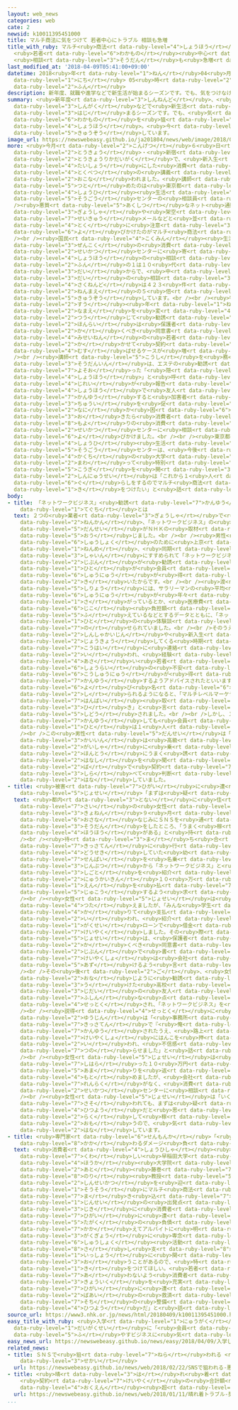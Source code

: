 ```yaml
---
layout: web_news
categories: web
cate: 2
newsid: k10011395451000
title: マルチ商法に気をつけて 若者中心にトラブル 相談も急増
title_with_ruby: マルチ<ruby>商法<rt data-ruby-level="4">しょうほう</rt></ruby>に<ruby>気<rt data-ruby-level="1">き</rt></ruby>をつけて
  <ruby>若者<rt data-ruby-level="6">わかもの</rt></ruby><ruby>中心<rt data-ruby-level="2">ちゅうしん</rt></ruby>にトラブル
  <ruby>相談<rt data-ruby-level="3">そうだん</rt></ruby>も<ruby>急増<rt data-ruby-level="5">きゅうぞう</rt></ruby>
last_modified_at: '2018-04-09T05:41:00+09:00'
datetime: 2018<ruby>年<rt data-ruby-level="1">ねん</rt></ruby>04<ruby>月<rt data-ruby-level="1">がつ</rt></ruby>09<ruby>日<rt
  data-ruby-level="1">にち</rt></ruby> 05<ruby>時<rt data-ruby-level="2">じ</rt></ruby>41<ruby>分<rt
  data-ruby-level="2">ふん</rt></ruby>
description: 新年度、就職や進学などで新生活が始まるシーズンです。でも、気をつけなければいけないのが若者を狙ったマルチ商法。今、トラブルが急増しています。
summary: <ruby>新年度<rt data-ruby-level="3">しんねんど</rt></ruby>、<ruby>就職<rt data-ruby-level="6">しゅうしょく</rt></ruby>や<ruby>進学<rt
  data-ruby-level="3">しんがく</rt></ruby>などで<ruby>新生活<rt data-ruby-level="2">しんせいかつ</rt></ruby>が<ruby>始<rt
  data-ruby-level="3">はじ</rt></ruby>まるシーズンです。でも、<ruby>気<rt data-ruby-level="1">き</rt></ruby>をつけなければいけないのが<ruby>若者<rt
  data-ruby-level="6">わかもの</rt></ruby>を<ruby>狙<rt data-ruby-level="7">ねら</rt></ruby>ったマルチ<ruby>商法<rt
  data-ruby-level="4">しょうほう</rt></ruby>。<ruby>今<rt data-ruby-level="2">いま</rt></ruby>、トラブルが<ruby>急増<rt
  data-ruby-level="5">きゅうぞう</rt></ruby>しています。
image_url: https://newswebeasy.github.io/ja201804/news/web/image/2018/04/09/K10011395451_1804090618_1804090620_01_02.jpg
more: <ruby>今月<rt data-ruby-level="2">こんげつ</rt></ruby>６<ruby>日<rt data-ruby-level="1">にち</rt></ruby>、<ruby>東京<rt
  data-ruby-level="2">とうきょう</rt></ruby>・<ruby>新宿<rt data-ruby-level="3">しんじゅく</rt></ruby>にある<ruby>東京理科大学<rt
  data-ruby-level="2">とうきょうりかだいがく</rt></ruby>で、<ruby>新入生<rt data-ruby-level="2">しんにゅうせい</rt></ruby>を<ruby>対象<rt
  data-ruby-level="4">たいしょう</rt></ruby>にした<ruby>消費<rt data-ruby-level="4">しょうひ</rt></ruby>トラブルについての<ruby>特別<rt
  data-ruby-level="4">とくべつ</rt></ruby>の<ruby>講義<rt data-ruby-level="5">こうぎ</rt></ruby>が<ruby>行<rt
  data-ruby-level="2">おこな</rt></ruby>われました。<ruby>講師<rt data-ruby-level="5">こうし</rt></ruby>を<ruby>務<rt
  data-ruby-level="5">つと</rt></ruby>めたのは<ruby>東京都<rt data-ruby-level="3">とうきょうと</rt></ruby><ruby>消費<rt
  data-ruby-level="4">しょうひ</rt></ruby><ruby>生活<rt data-ruby-level="2">せいかつ</rt></ruby><ruby>総合<rt
  data-ruby-level="5">そうごう</rt></ruby>センターの<ruby>相談員<rt data-ruby-level="3">そうだんいん</rt></ruby>。<br
  /><ruby>悪質<rt data-ruby-level="5">あくしつ</rt></ruby>なネット<ruby>通販<rt data-ruby-level="7">つうはん</rt></ruby><ruby>業者<rt
  data-ruby-level="3">ぎょうしゃ</rt></ruby>や<ruby>架空<rt data-ruby-level="7">かくう</rt></ruby><ruby>請求<rt
  data-ruby-level="7">せいきゅう</rt></ruby>メールなどと<ruby>並<rt data-ruby-level="6">なら</rt></ruby>んで、<ruby>特<rt
  data-ruby-level="4">とく</rt></ruby>に<ruby>注意<rt data-ruby-level="3">ちゅうい</rt></ruby>を<ruby>呼<rt
  data-ruby-level="6">よ</rt></ruby>びかけたのがマルチ<ruby>商法<rt data-ruby-level="4">しょうほう</rt></ruby>のトラブルです。<br
  /><br /><ruby>国民<rt data-ruby-level="4">こくみん</rt></ruby><ruby>生活<rt data-ruby-level="2">せいかつ</rt></ruby>センターによりますと、<ruby>全国<rt
  data-ruby-level="3">ぜんこく</rt></ruby>の<ruby>消費<rt data-ruby-level="4">しょうひ</rt></ruby><ruby>生活<rt
  data-ruby-level="2">せいかつ</rt></ruby>センターに<ruby>寄<rt data-ruby-level="5">よ</rt></ruby>せられるマルチ<ruby>商法<rt
  data-ruby-level="4">しょうほう</rt></ruby>の<ruby>相談<rt data-ruby-level="3">そうだん</rt></ruby>の３<ruby>分<rt
  data-ruby-level="2">ふん</rt></ruby>の１は１０<ruby>代<rt data-ruby-level="3">だい</rt></ruby>と２０<ruby>代<rt
  data-ruby-level="3">だい</rt></ruby>からで、<ruby>中<rt data-ruby-level="1">なか</rt></ruby>でも１０<ruby>代<rt
  data-ruby-level="3">だい</rt></ruby>の<ruby>相談<rt data-ruby-level="3">そうだん</rt></ruby>は、<ruby>昨年度<rt
  data-ruby-level="4">さくねんど</rt></ruby>は４２３<ruby>件<rt data-ruby-level="5">けん</rt></ruby>と、４<ruby>年前<rt
  data-ruby-level="2">ねんまえ</rt></ruby>の５<ruby>倍<rt data-ruby-level="3">ばい</rt></ruby>に<ruby>急増<rt
  data-ruby-level="5">きゅうぞう</rt></ruby>しています。<br /><br /><ruby>特<rt data-ruby-level="4">とく</rt></ruby>に、ここ<ruby>数<rt
  data-ruby-level="2">すう</rt></ruby><ruby>年<rt data-ruby-level="1">ねん</rt></ruby>は、「ネットワークビジネス」などと<ruby>名前<rt
  data-ruby-level="2">なまえ</rt></ruby>を<ruby>変<rt data-ruby-level="4">か</rt></ruby>えてＳＮＳなどを<ruby>通<rt
  data-ruby-level="2">つう</rt></ruby>じて<ruby>勧誘<rt data-ruby-level="7">かんゆう</rt></ruby>し、<ruby>本来<rt
  data-ruby-level="2">ほんらい</rt></ruby>は<ruby>保護者<rt data-ruby-level="5">ほごしゃ</rt></ruby>が<ruby>書<rt
  data-ruby-level="2">か</rt></ruby>くべき<ruby>同意書<rt data-ruby-level="3">どういしょ</rt></ruby>を<ruby>未成年<rt
  data-ruby-level="4">みせいねん</rt></ruby>の<ruby>若者<rt data-ruby-level="6">わかもの</rt></ruby>に<ruby>書<rt
  data-ruby-level="2">か</rt></ruby>かせて<ruby>契約<rt data-ruby-level="7">けいやく</rt></ruby>を<ruby>結<rt
  data-ruby-level="4">むす</rt></ruby>ばせるケースが<ruby>増<rt data-ruby-level="5">ふ</rt></ruby>えています。<br
  /><br /><ruby>講師<rt data-ruby-level="5">こうし</rt></ruby>を<ruby>務<rt data-ruby-level="5">つと</rt></ruby>めた<ruby>相談員<rt
  data-ruby-level="3">そうだんいん</rt></ruby>は、エステの<ruby>勧誘<rt data-ruby-level="7">かんゆう</rt></ruby>などを<ruby>装<rt
  data-ruby-level="7">よそお</rt></ruby>った「<ruby>隠<rt data-ruby-level="7">かく</rt></ruby>れマルチ<ruby>商法<rt
  data-ruby-level="4">しょうほう</rt></ruby>」と<ruby>呼<rt data-ruby-level="6">よ</rt></ruby>ばれる<ruby>事例<rt
  data-ruby-level="4">じれい</rt></ruby>が<ruby>報告<rt data-ruby-level="5">ほうこく</rt></ruby>されていることや、マルチ<ruby>商法<rt
  data-ruby-level="4">しょうほう</rt></ruby>で<ruby>友人<rt data-ruby-level="2">ゆうじん</rt></ruby>を<ruby>勧誘<rt
  data-ruby-level="7">かんゆう</rt></ruby>すると<ruby>加害者<rt data-ruby-level="4">かがいしゃ</rt></ruby>になってしまうと<ruby>注意<rt
  data-ruby-level="3">ちゅうい</rt></ruby>を<ruby>促<rt data-ruby-level="7">うなが</rt></ruby>したうえで、「<ruby>何<rt
  data-ruby-level="2">なに</rt></ruby>か<ruby>困<rt data-ruby-level="6">こま</rt></ruby>ったことが<ruby>起<rt
  data-ruby-level="3">お</rt></ruby>きたら<ruby>消費者<rt data-ruby-level="4">しょうひしゃ</rt></ruby>ホットラインや<ruby>最寄<rt
  data-ruby-level="8">もよ</rt></ruby>りの<ruby>消費<rt data-ruby-level="4">しょうひ</rt></ruby><ruby>生活<rt
  data-ruby-level="2">せいかつ</rt></ruby>センターに<ruby>相談<rt data-ruby-level="3">そうだん</rt></ruby>してほしい」と<ruby>呼<rt
  data-ruby-level="6">よ</rt></ruby>びかけました。<br /><br /><ruby>東京都<rt data-ruby-level="3">とうきょうと</rt></ruby><ruby>消費<rt
  data-ruby-level="4">しょうひ</rt></ruby><ruby>生活<rt data-ruby-level="2">せいかつ</rt></ruby><ruby>総合<rt
  data-ruby-level="5">そうごう</rt></ruby>センターは、<ruby>今後<rt data-ruby-level="2">こんご</rt></ruby>も<ruby>各地<rt
  data-ruby-level="4">かくち</rt></ruby>の<ruby>大学<rt data-ruby-level="1">だいがく</rt></ruby>を<ruby>回<rt
  data-ruby-level="2">まわ</rt></ruby>って<ruby>特別<rt data-ruby-level="4">とくべつ</rt></ruby><ruby>講義<rt
  data-ruby-level="5">こうぎ</rt></ruby>を<ruby>開<rt data-ruby-level="3">ひら</rt></ruby>くことにしていて、<ruby>新入生<rt
  data-ruby-level="2">しんにゅうせい</rt></ruby>は「これから１<ruby>人<rt data-ruby-level="1">にん</rt></ruby><ruby>暮<rt
  data-ruby-level="6">ぐ</rt></ruby>らしをするのでマルチ<ruby>商法<rt data-ruby-level="4">しょうほう</rt></ruby>などに<ruby>気<rt
  data-ruby-level="1">き</rt></ruby>をつけたい」と<ruby>話<rt data-ruby-level="2">はな</rt></ruby>していました。
body:
- title: 「ネットワークビジネス」<ruby>勧誘<rt data-ruby-level="7">かんゆう</rt></ruby>の<ruby>手口<rt
    data-ruby-level="1">てぐち</rt></ruby>とは
  text: ２つの<ruby>業者<rt data-ruby-level="3">ぎょうしゃ</rt></ruby>で<ruby>合<rt data-ruby-level="2">あ</rt></ruby>わせて３<ruby>年間<rt
    data-ruby-level="2">ねんかん</rt></ruby>、「ネットワークビジネス」の<ruby>勧誘<rt data-ruby-level="7">かんゆう</rt></ruby>をしていたという<ruby>男性<rt
    data-ruby-level="5">だんせい</rt></ruby>がＮＨＫの<ruby>取材<rt data-ruby-level="4">しゅざい</rt></ruby>に<ruby>応<rt
    data-ruby-level="5">おう</rt></ruby>じました。<br /><br /><ruby>男性<rt data-ruby-level="5">だんせい</rt></ruby>は、<ruby>就職<rt
    data-ruby-level="6">しゅうしょく</rt></ruby>のために<ruby>上京<rt data-ruby-level="2">じょうきょう</rt></ruby>して１<ruby>年目<rt
    data-ruby-level="1">ねんめ</rt></ruby>、<ruby>同期<rt data-ruby-level="3">どうき</rt></ruby>の<ruby>社員<rt
    data-ruby-level="3">しゃいん</rt></ruby>にすすめられて「ネットワークビジネス」を<ruby>始<rt data-ruby-level="3">はじ</rt></ruby>めました。「<ruby>自分<rt
    data-ruby-level="2">じぶん</rt></ruby>が<ruby>勧誘<rt data-ruby-level="7">かんゆう</rt></ruby>した<ruby>人<rt
    data-ruby-level="1">ひと</rt></ruby>が<ruby>会員<rt data-ruby-level="3">かいいん</rt></ruby>になれば<ruby>収入<rt
    data-ruby-level="6">しゅうにゅう</rt></ruby>が<ruby>得<rt data-ruby-level="4">え</rt></ruby>られる」と<ruby>聞<rt
    data-ruby-level="2">き</rt></ruby>いたからです。<br /><br /><ruby>渡<rt data-ruby-level="7">わた</rt></ruby>された<ruby>資料<rt
    data-ruby-level="5">しりょう</rt></ruby>には、サラリーマンの<ruby>平均<rt data-ruby-level="5">へいきん</rt></ruby><ruby>収入<rt
    data-ruby-level="6">しゅうにゅう</rt></ruby>が<ruby>年々<rt data-ruby-level="1">ねんねん</rt></ruby><ruby>下<rt
    data-ruby-level="1">さ</rt></ruby>がっているとか、<ruby>医療費<rt data-ruby-level="7">いりょうひ</rt></ruby>の<ruby>自己<rt
    data-ruby-level="6">じこ</rt></ruby><ruby>負担額<rt data-ruby-level="6">ふたんがく</rt></ruby>が<ruby>増<rt
    data-ruby-level="5">ふ</rt></ruby>えているなどとするデータとともに、「ネットワークビジネス」で<ruby>成功<rt data-ruby-level="4">せいこう</rt></ruby>したとする<ruby>人<rt
    data-ruby-level="1">ひと</rt></ruby>の<ruby>体験談<rt data-ruby-level="4">たいけんだん</rt></ruby>が<ruby>載<rt
    data-ruby-level="7">の</rt></ruby>せられていました。<br /><br />そのうえで、「４<ruby>月<rt data-ruby-level="1">がつ</rt></ruby>は<ruby>新社会人<rt
    data-ruby-level="2">しんしゃかいじん</rt></ruby>や<ruby>新入生<rt data-ruby-level="2">しんにゅうせい</rt></ruby>が<ruby>上京<rt
    data-ruby-level="2">じょうきょう</rt></ruby>してくる<ruby>時期<rt data-ruby-level="3">じき</rt></ruby>だ」として<ruby>後輩<rt
    data-ruby-level="7">こうはい</rt></ruby>に<ruby>連絡<rt data-ruby-level="7">れんらく</rt></ruby>するよう<ruby>言<rt
    data-ruby-level="2">い</rt></ruby>われ、<ruby>経験<rt data-ruby-level="5">けいけん</rt></ruby>が<ruby>浅<rt
    data-ruby-level="4">あさ</rt></ruby>い<ruby>若者<rt data-ruby-level="6">わかもの</rt></ruby>の<ruby>将来<rt
    data-ruby-level="6">しょうらい</rt></ruby>の<ruby>不安<rt data-ruby-level="4">ふあん</rt></ruby>をあおって「<ruby>高収入<rt
    data-ruby-level="6">こうしゅうにゅう</rt></ruby>が<ruby>得<rt data-ruby-level="4">え</rt></ruby>られる」と<ruby>勧誘<rt
    data-ruby-level="7">かんゆう</rt></ruby>するようアドバイスされたといいます。<br /><br />さらに、「ネットワークビジネス」という<ruby>呼<rt
    data-ruby-level="6">よ</rt></ruby>び<ruby>名<rt data-ruby-level="6">な</rt></ruby>が<ruby>知<rt
    data-ruby-level="2">し</rt></ruby>られるようになると、「マルチレベルマーケティング」や「<ruby>連鎖<rt data-ruby-level="7">れんさ</rt></ruby><ruby>販売<rt
    data-ruby-level="7">はんばい</rt></ruby><ruby>取<rt data-ruby-level="3">と</rt></ruby>り<ruby>引<rt
    data-ruby-level="3">ひ</rt></ruby>き」と<ruby>言<rt data-ruby-level="2">い</rt></ruby>いかえるよう<ruby>指導<rt
    data-ruby-level="5">しどう</rt></ruby>されました。<br /><br />しかし、１００<ruby>人<rt data-ruby-level="1">にん</rt></ruby>を<ruby>勧誘<rt
    data-ruby-level="7">かんゆう</rt></ruby>しても<ruby>会員<rt data-ruby-level="3">かいいん</rt></ruby>になる<ruby>人<rt
    data-ruby-level="1">ひと</rt></ruby>は１<ruby>人<rt data-ruby-level="1">にん</rt></ruby>いるいかいないかだったといいます。<br
    /><br />この<ruby>男性<rt data-ruby-level="5">だんせい</rt></ruby>は「<ruby>先輩<rt data-ruby-level="7">せんぱい</rt></ruby>の<ruby>会員<rt
    data-ruby-level="3">かいいん</rt></ruby>は<ruby>高級<rt data-ruby-level="3">こうきゅう</rt></ruby><ruby>外車<rt
    data-ruby-level="2">がいしゃ</rt></ruby>に<ruby>乗<rt data-ruby-level="3">の</rt></ruby>っていたりして、<ruby>本当<rt
    data-ruby-level="2">ほんとう</rt></ruby>にうまく<ruby>誘<rt data-ruby-level="7">さそ</rt></ruby>ってくる。<ruby>話<rt
    data-ruby-level="2">はなし</rt></ruby>を<ruby>聞<rt data-ruby-level="2">き</rt></ruby>いたその<ruby>場<rt
    data-ruby-level="2">ば</rt></ruby>で<ruby>契約<rt data-ruby-level="7">けいやく</rt></ruby>せず、デメリットも<ruby>調<rt
    data-ruby-level="3">しら</rt></ruby>べて<ruby>判断<rt data-ruby-level="5">はんだん</rt></ruby>したほうがいい」と<ruby>話<rt
    data-ruby-level="2">はな</rt></ruby>していました。
- title: <ruby>被害<rt data-ruby-level="7">ひがい</rt></ruby>に<ruby>遭<rt data-ruby-level="7">あ</rt></ruby>った<ruby>女性<rt
    data-ruby-level="5">じょせい</rt></ruby>「まずは<ruby>疑<rt data-ruby-level="6">うたが</rt></ruby>うこと」
  text: <ruby>都内<rt data-ruby-level="3">とない</rt></ruby>に<ruby>住<rt data-ruby-level="3">す</rt></ruby>む１９<ruby>歳<rt
    data-ruby-level="7">さい</rt></ruby>の<ruby>女性<rt data-ruby-level="5">じょせい</rt></ruby>は、<ruby>去年<rt
    data-ruby-level="3">きょねん</rt></ruby>９<ruby>月<rt data-ruby-level="1">がつ</rt></ruby>、<ruby>幼<rt
    data-ruby-level="6">おさな</rt></ruby>なじみにＳＮＳを<ruby>通<rt data-ruby-level="2">つう</rt></ruby>じてアルバイトの<ruby>相談<rt
    data-ruby-level="3">そうだん</rt></ruby>をしたところ、「うまく<ruby>稼<rt data-ruby-level="7">かせ</rt></ruby>げる<ruby>方法<rt
    data-ruby-level="4">ほうほう</rt></ruby>がある」と<ruby>持<rt data-ruby-level="3">も</rt></ruby>ちかけられました。<br
    /><br /><ruby>待<rt data-ruby-level="3">ま</rt></ruby>ち<ruby>合<rt data-ruby-level="3">あ</rt></ruby>わせた<ruby>喫茶店<rt
    data-ruby-level="7">きっさてん</rt></ruby>に<ruby>行<rt data-ruby-level="2">い</rt></ruby>くと、<ruby>同席<rt
    data-ruby-level="4">どうせき</rt></ruby>していた<ruby>幼<rt data-ruby-level="6">おさな</rt></ruby>なじみの<ruby>先輩<rt
    data-ruby-level="7">せんぱい</rt></ruby>を<ruby>名乗<rt data-ruby-level="3">なの</rt></ruby>る<ruby>人物<rt
    data-ruby-level="3">じんぶつ</rt></ruby>から「ネットワークビジネス」と<ruby>称<rt data-ruby-level="7">しょう</rt></ruby>する<ruby>仕事<rt
    data-ruby-level="3">しごと</rt></ruby>を<ruby>紹介<rt data-ruby-level="7">しょうかい</rt></ruby>され、<ruby>入会金<rt
    data-ruby-level="2">にゅうかいきん</rt></ruby>１０<ruby>万<rt data-ruby-level="2">まん</rt></ruby>８０００<ruby>円<rt
    data-ruby-level="1">えん</rt></ruby>を<ruby>払<rt data-ruby-level="7">はら</rt></ruby>ってセミナーを<ruby>受講<rt
    data-ruby-level="5">じゅこう</rt></ruby>するよう<ruby>求<rt data-ruby-level="4">もと</rt></ruby>められたということです。<br
    /><br /><ruby>女性<rt data-ruby-level="5">じょせい</rt></ruby>は<ruby>払<rt data-ruby-level="7">はら</rt></ruby>えないと<ruby>伝<rt
    data-ruby-level="4">つた</rt></ruby>えましたが、「みんな<ruby>学生<rt data-ruby-level="1">がくせい</rt></ruby>ローンで<ruby>借<rt
    data-ruby-level="4">か</rt></ruby>りて<ruby>支払<rt data-ruby-level="7">しはら</rt></ruby>っている」と<ruby>言<rt
    data-ruby-level="2">い</rt></ruby>われ、<ruby>紹介<rt data-ruby-level="7">しょうかい</rt></ruby>された<ruby>学生<rt
    data-ruby-level="1">がくせい</rt></ruby>ローンで<ruby>借金<rt data-ruby-level="4">しゃっきん</rt></ruby>をして<ruby>契約<rt
    data-ruby-level="7">けいやく</rt></ruby>しました。その<ruby>際<rt data-ruby-level="5">さい</rt></ruby>に、<ruby>女性<rt
    data-ruby-level="5">じょせい</rt></ruby>は、<ruby>保護者<rt data-ruby-level="5">ほごしゃ</rt></ruby>が<ruby>書<rt
    data-ruby-level="2">か</rt></ruby>くべき<ruby>同意書<rt data-ruby-level="3">どういしょ</rt></ruby>を<ruby>自分<rt
    data-ruby-level="2">じぶん</rt></ruby>で<ruby>書<rt data-ruby-level="2">か</rt></ruby>かされたほか、<ruby>契約書<rt
    data-ruby-level="7">けいやくしょ</rt></ruby>は<ruby>会社<rt data-ruby-level="2">かいしゃ</rt></ruby>に<ruby>預<rt
    data-ruby-level="5">あず</rt></ruby>けるよう<ruby>言<rt data-ruby-level="2">い</rt></ruby>われたといいます。<br
    /><br />その<ruby>後<rt data-ruby-level="2">ご</rt></ruby>、<ruby>女性<rt data-ruby-level="5">じょせい</rt></ruby>は、<ruby>同<rt
    data-ruby-level="2">おな</rt></ruby>じように<ruby>勧誘<rt data-ruby-level="7">かんゆう</rt></ruby>を<ruby>受<rt
    data-ruby-level="3">う</rt></ruby>けた<ruby>高校<rt data-ruby-level="2">こうこう</rt></ruby><ruby>時代<rt
    data-ruby-level="3">じだい</rt></ruby>の<ruby>友人<rt data-ruby-level="2">ゆうじん</rt></ruby>から<ruby>不審<rt
    data-ruby-level="7">ふしん</rt></ruby>な<ruby>点<rt data-ruby-level="2">てん</rt></ruby>があると<ruby>説得<rt
    data-ruby-level="4">せっとく</rt></ruby>され、「ネットワークビジネス」を<ruby>解約<rt data-ruby-level="5">かいやく</rt></ruby>しました。<br
    /><br /><ruby>説得<rt data-ruby-level="4">せっとく</rt></ruby>に<ruby>当<rt data-ruby-level="2">あ</rt></ruby>たった<ruby>友人<rt
    data-ruby-level="2">ゆうじん</rt></ruby>は「<ruby>事務所<rt data-ruby-level="5">じむしょ</rt></ruby>ではなく<ruby>喫茶店<rt
    data-ruby-level="7">きっさてん</rt></ruby>で『<ruby>俺<rt data-ruby-level="7">おれ</rt></ruby>についてくればよい』などと<ruby>勧誘<rt
    data-ruby-level="7">かんゆう</rt></ruby>されたうえ、<ruby>路上<rt data-ruby-level="3">ろじょう</rt></ruby>で<ruby>契約書<rt
    data-ruby-level="7">けいやくしょ</rt></ruby>にはんこを<ruby>押<rt data-ruby-level="7">お</rt></ruby>せと<ruby>言<rt
    data-ruby-level="2">い</rt></ruby>われ、<ruby>不信感<rt data-ruby-level="4">ふしんかん</rt></ruby>を<ruby>募<rt
    data-ruby-level="7">つの</rt></ruby>らせました」と<ruby>話<rt data-ruby-level="2">はな</rt></ruby>しています。<br
    /><br /><ruby>女性<rt data-ruby-level="5">じょせい</rt></ruby>は<ruby>先月<rt data-ruby-level="1">せんげつ</rt></ruby>、これまでに<ruby>支払<rt
    data-ruby-level="7">しはら</rt></ruby>った１０<ruby>万円<rt data-ruby-level="2">まんえん</rt></ruby><ruby>余<rt
    data-ruby-level="5">あま</rt></ruby>りを<ruby>返<rt data-ruby-level="3">かえ</rt></ruby>すよう<ruby>求<rt
    data-ruby-level="4">もと</rt></ruby>めましたが、<ruby>会社<rt data-ruby-level="2">かいしゃ</rt></ruby>からは<ruby>連絡<rt
    data-ruby-level="7">れんらく</rt></ruby>がなく、<ruby>消費<rt data-ruby-level="4">しょうひ</rt></ruby><ruby>生活<rt
    data-ruby-level="2">せいかつ</rt></ruby>センターに<ruby>相談<rt data-ruby-level="3">そうだん</rt></ruby>したということです。<br
    /><br /><ruby>女性<rt data-ruby-level="5">じょせい</rt></ruby>は「いくら<ruby>友達<rt data-ruby-level="8">ともだち</rt></ruby>に<ruby>誘<rt
    data-ruby-level="7">さそ</rt></ruby>われても、まずは<ruby>疑<rt data-ruby-level="6">うたが</rt></ruby>ってみることが<ruby>必要<rt
    data-ruby-level="4">ひつよう</rt></ruby>だと<ruby>思<rt data-ruby-level="2">おも</rt></ruby>いました。<ruby>楽<rt
    data-ruby-level="2">らく</rt></ruby>して<ruby>稼<rt data-ruby-level="7">かせ</rt></ruby>げるなどということはないと<ruby>思<rt
    data-ruby-level="2">おも</rt></ruby>うので、<ruby>気<rt data-ruby-level="1">き</rt></ruby>をつければよかった」と<ruby>話<rt
    data-ruby-level="2">はな</rt></ruby>しています。
- title: <ruby>専門家<rt data-ruby-level="6">せんもんか</rt></ruby>「<ruby>一生<rt data-ruby-level="1">いっしょう</rt></ruby>に<ruby>関<rt
    data-ruby-level="8">かか</rt></ruby>わるダメージ<ruby>負<rt data-ruby-level="3">お</rt></ruby>う」
  text: <ruby>消費者<rt data-ruby-level="4">しょうひしゃ</rt></ruby><ruby>被害<rt data-ruby-level="7">ひがい</rt></ruby>に<ruby>詳<rt
    data-ruby-level="7">くわ</rt></ruby>しい<ruby>早稲田大学<rt data-ruby-level="8">わせだだいがく</rt></ruby><ruby>法科<rt
    data-ruby-level="4">ほうか</rt></ruby><ruby>大学院<rt data-ruby-level="3">だいがくいん</rt></ruby>の<ruby>後<rt
    data-ruby-level="2">あと</rt></ruby><ruby>藤巻<rt data-ruby-level="7">ふじまき</rt></ruby><ruby>則<rt
    data-ruby-level="8">のり</rt></ruby><ruby>教授<rt data-ruby-level="5">きょうじゅ</rt></ruby>は、<ruby>新生活<rt
    data-ruby-level="2">しんせいかつ</rt></ruby>を<ruby>迎<rt data-ruby-level="7">むか</rt></ruby>えて<ruby>早々<rt
    data-ruby-level="1">そうそう</rt></ruby>にマルチ<ruby>商法<rt data-ruby-level="4">しょうほう</rt></ruby>などのトラブルに<ruby>巻<rt
    data-ruby-level="7">ま</rt></ruby>き<ruby>込<rt data-ruby-level="7">こ</rt></ruby>まれるリスクについて「<ruby>人生<rt
    data-ruby-level="1">じんせい</rt></ruby>の<ruby>出発点<rt data-ruby-level="3">しゅっぱつてん</rt></ruby>の<ruby>時期<rt
    data-ruby-level="3">じき</rt></ruby>に<ruby>消費者<rt data-ruby-level="4">しょうひしゃ</rt></ruby><ruby>被害<rt
    data-ruby-level="7">ひがい</rt></ruby>に<ruby>遭<rt data-ruby-level="7">あ</rt></ruby>うと、<ruby>多額<rt
    data-ruby-level="5">たがく</rt></ruby>の<ruby>負債<rt data-ruby-level="7">ふさい</rt></ruby>を<ruby>抱<rt
    data-ruby-level="7">かか</rt></ruby>えてアルバイトに<ruby>明<rt data-ruby-level="2">あ</rt></ruby>けくれ、<ruby>学業<rt
    data-ruby-level="3">がくぎょう</rt></ruby>に<ruby>専念<rt data-ruby-level="6">せんねん</rt></ruby>できなかったり<ruby>就職<rt
    data-ruby-level="6">しゅうしょく</rt></ruby><ruby>活動<rt data-ruby-level="3">かつどう</rt></ruby>に<ruby>差<rt
    data-ruby-level="8">さ</rt></ruby>し<ruby>支<rt data-ruby-level="8">つか</rt></ruby>えたりすることもある。そのような<ruby>一生<rt
    data-ruby-level="1">いっしょう</rt></ruby>に<ruby>関<rt data-ruby-level="8">かか</rt></ruby>わるダメージを<ruby>負<rt
    data-ruby-level="3">お</rt></ruby>うことがあるので、<ruby>特<rt data-ruby-level="4">とく</rt></ruby>に<ruby>気<rt
    data-ruby-level="1">き</rt></ruby>をつけてほしい。<ruby>若者<rt data-ruby-level="6">わかもの</rt></ruby>がトラブルに<ruby>遭<rt
    data-ruby-level="7">あ</rt></ruby>わないよう<ruby>消費者<rt data-ruby-level="4">しょうひしゃ</rt></ruby><ruby>教育<rt
    data-ruby-level="3">きょういく</rt></ruby>を<ruby>充実<rt data-ruby-level="7">じゅうじつ</rt></ruby>させるとともに、<ruby>被害<rt
    data-ruby-level="7">ひがい</rt></ruby>に<ruby>遭<rt data-ruby-level="7">あ</rt></ruby>った<ruby>場合<rt
    data-ruby-level="2">ばあい</rt></ruby>の<ruby>救済<rt data-ruby-level="6">きゅうさい</rt></ruby><ruby>措置<rt
    data-ruby-level="7">そち</rt></ruby>の<ruby>整備<rt data-ruby-level="5">せいび</rt></ruby>も<ruby>必要<rt
    data-ruby-level="4">ひつよう</rt></ruby>だ」と<ruby>話<rt data-ruby-level="2">はな</rt></ruby>しています。
source_url: https://www3.nhk.or.jp/news/html/20180409/k10011395451000.html
easy_title_with_ruby: <ruby>入学<rt data-ruby-level="1">にゅうがく</rt></ruby>した<ruby>大学生<rt
  data-ruby-level="1">だいがくせい</rt></ruby>に「<ruby>会員<rt data-ruby-level="3">かいいん</rt></ruby>を<ruby>増<rt
  data-ruby-level="5">ふ</rt></ruby>やすビジネスに<ruby>気<rt data-ruby-level="1">き</rt></ruby>をつけて」
easy_news_url: https://newswebeasy.github.io/news/easy/2018/04/09/入学した大学生に会員を増やすビジネスに気をつけて
related_news:
- title: ＳＮＳで<ruby>狙<rt data-ruby-level="7">ねら</rt></ruby>われる <ruby>悪質<rt data-ruby-level="5">あくしつ</rt></ruby>ネットビジネスの<ruby>世界<rt
    data-ruby-level="3">せかい</rt></ruby>
  url: https://newswebeasy.github.io/news/web/2018/02/22/SNSで狙われる-悪質ネットビジネスの世界
- title: <ruby>晴<rt data-ruby-level="3">は</rt></ruby>れ<ruby>着<rt data-ruby-level="3">ぎ</rt></ruby>トラブル
    <ruby>契約<rt data-ruby-level="7">けいやく</rt></ruby>の<ruby>合計額<rt data-ruby-level="5">ごうけいがく</rt></ruby>は１<ruby>億円<rt
    data-ruby-level="4">おくえん</rt></ruby><ruby>超<rt data-ruby-level="7">ちょう</rt></ruby>か
  url: https://newswebeasy.github.io/news/web/2018/01/11/晴れ着トラブル-契約の合計額は1億円超か
...
```

